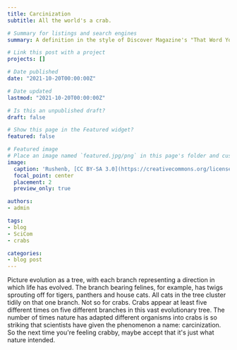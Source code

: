 ```yaml
---
title: Carcinization
subtitle: All the world's a crab.

# Summary for listings and search engines
summary: A definition in the style of Discover Magazine's "That Word You Heard."

# Link this post with a project
projects: []

# Date published
date: "2021-10-20T00:00:00Z"

# Date updated
lastmod: "2021-10-20T00:00:00Z"

# Is this an unpublished draft?
draft: false

# Show this page in the Featured widget?
featured: false

# Featured image
# Place an image named `featured.jpg/png` in this page's folder and customize its options here.
image:
  caption: 'Rushenb, [CC BY-SA 3.0](https://creativecommons.org/licenses/by-sa/3.0>) via Wikimedia Commons'
  focal_point: center
  placement: 2
  preview_only: true

authors:
- admin

tags:
- blog
- SciCom
- crabs

categories:
- blog post
---
```


Picture evolution as a tree, with each branch representing a direction in which life has evolved. The branch bearing felines, for example, has twigs sprouting off for tigers, panthers and house cats. All cats in the tree cluster tidily on that one branch. Not so for crabs. Crabs appear at least five different times on five different branches in this vast evolutionary tree. The number of times nature has adapted different organisms into crabs is so striking that scientists have given the phenomenon a name: carcinization. So the next time you're feeling crabby, maybe accept that it's just what nature intended.
